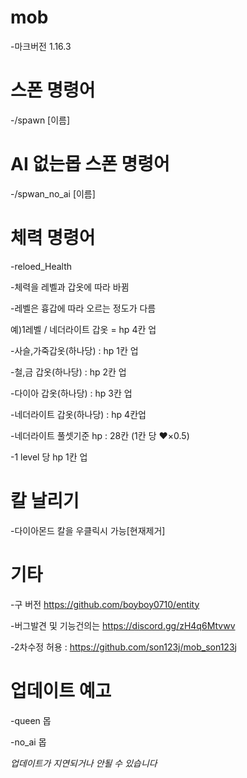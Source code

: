 # mob
-마크버전 1.16.3

# 스폰 명령어 
-/spawn [이름]


# AI 없는몹 스폰 명령어 
-/spwan_no_ai [이름]

# 체력 명령어
-reloed_Health
  
  -체력을 레벨과 갑옷에 따라 바뀜
  
  -레벨은 흉갑에 따라 오르는 정도가 다름
   
   예)1레벨 / 네더라이트 갑옷 = hp 4칸 업 
  
 -사슬,가죽갑옷(하나당) : hp 1칸 업
  
 -철,금 갑옷(하나당) : hp 2칸 업 
  
 -다이아 갑옷(하나당) : hp 3칸 업
  
 -네더라이트 갑옷(하나당) : hp 4칸업
  
 -네더라이트 풀셋기준 hp : 28칸 (1칸 당 ❤×0.5)

 -1 level 당 hp 1칸 업

# 칼 날리기
-다이아몬드 칼을 우클릭시 가능[현재제거]

# 기타
-구 버전 https://github.com/boyboy0710/entity

-버그발견 및 기능건의는 https://discord.gg/zH4q6Mtvwv

-2차수정 허용 : https://github.com/son123j/mob_son123j
# 업데이트 예고
-queen 몹

-no_ai 몹

*업데이트가 지연되거나 안될 수 있습니다*
